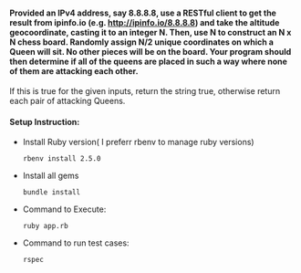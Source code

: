 #### Provided an IPv4 address, say 8.8.8.8, use a RESTful client to get the result from ipinfo.io (e.g. http://ipinfo.io/8.8.8.8) and take the altitude geocoordinate, casting it to an integer N. Then, use N to construct an N x N chess board. Randomly assign N/2 unique coordinates on which a Queen will sit. No other pieces will be on the board. Your program should then determine if all of the queens are placed in such a way where none of them are attacking each other. 
If this is true for the given inputs, return the string true, otherwise return each pair of attacking Queens.

#### Setup Instruction:

* Install Ruby version( I preferr rbenv to manage ruby versions)

    ```
	rbenv install 2.5.0
    ```
* Install all gems
    ```
    bundle install
    ```

* Command to Execute:
    ```
	ruby app.rb 
    ```
    
* Command to run test cases:
    ```
	rspec
    ```
        
    
    
